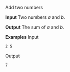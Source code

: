 Add two numbers

**Input**
Two numbers *a* and *b*.

**Output**
The sum of *a* and *b*.

**Examples**
Input
```
2 5
```
Output
```
7
```
